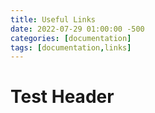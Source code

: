 ```yaml
---
title: Useful Links
date: 2022-07-29 01:00:00 -500
categories: [documentation]
tags: [documentation,links]
---
```


# Test Header